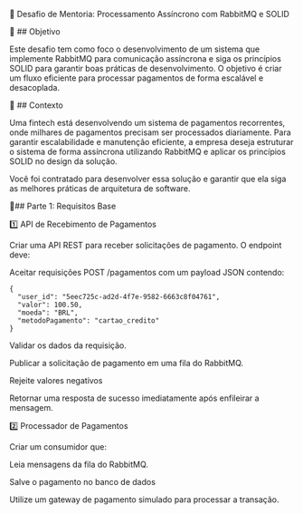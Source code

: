 📌 Desafio de Mentoria: Processamento Assíncrono com RabbitMQ e SOLID

🎯 ## Objetivo

Este desafio tem como foco o desenvolvimento de um sistema que implemente RabbitMQ para comunicação assíncrona e siga os princípios SOLID para garantir boas práticas de desenvolvimento. O objetivo é criar um fluxo eficiente para processar pagamentos de forma escalável e desacoplada.

📜 ## Contexto

Uma fintech está desenvolvendo um sistema de pagamentos recorrentes, onde milhares de pagamentos precisam ser processados diariamente. Para garantir escalabilidade e manutenção eficiente, a empresa deseja estruturar o sistema de forma assíncrona utilizando RabbitMQ e aplicar os princípios SOLID no design da solução.

Você foi contratado para desenvolver essa solução e garantir que ela siga as melhores práticas de arquitetura de software.

🔹## Parte 1: Requisitos Base

1️⃣ API de Recebimento de Pagamentos

Criar uma API REST para receber solicitações de pagamento. O endpoint deve:

Aceitar requisições POST /pagamentos com um payload JSON contendo:

```
{
  "user_id": "5eec725c-ad2d-4f7e-9582-6663c8f04761",
  "valor": 100.50,
  "moeda": "BRL",
  "metodoPagamento": "cartao_credito"
}
```

Validar os dados da requisição.

Publicar a solicitação de pagamento em uma fila do RabbitMQ.

Rejeite valores negativos

Retornar uma resposta de sucesso imediatamente após enfileirar a mensagem.

2️⃣ Processador de Pagamentos

Criar um consumidor que:

Leia mensagens da fila do RabbitMQ.

Salve o pagamento no banco de dados

Utilize um gateway de pagamento simulado para processar a transação.
